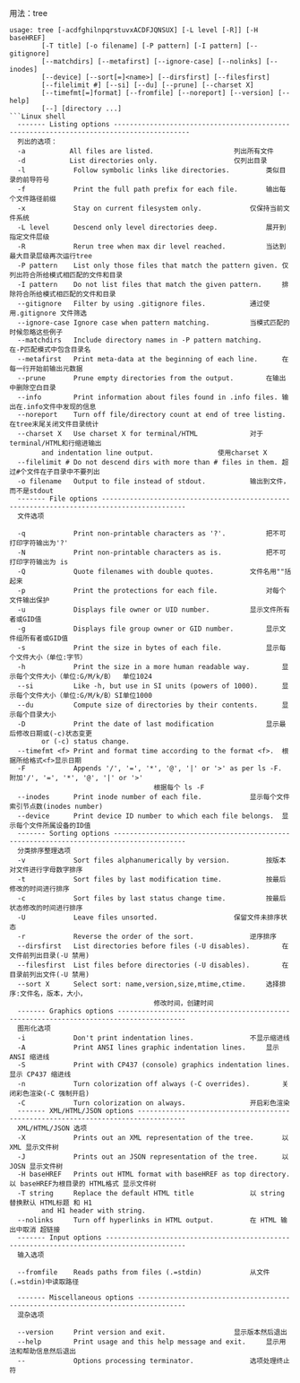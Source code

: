 用法：tree 
```linux shell
usage: tree [-acdfghilnpqrstuvxACDFJQNSUX] [-L level [-R]] [-H  baseHREF]
        [-T title] [-o filename] [-P pattern] [-I pattern] [--gitignore]
        [--matchdirs] [--metafirst] [--ignore-case] [--nolinks] [--inodes]
        [--device] [--sort[=]<name>] [--dirsfirst] [--filesfirst]
        [--filelimit #] [--si] [--du] [--prune] [--charset X]
        [--timefmt[=]format] [--fromfile] [--noreport] [--version] [--help]
        [--] [directory ...]
```Linux shell
  ------- Listing options -----------------------------------------------------------------------------------------
  列出的选项：
  -a           All files are listed.					列出所有文件
  -d           List directories only.					仅列出目录
  -l            Follow symbolic links like directories.			类似目录的前导符号
  -f            Print the full path prefix for each file.		输出每个文件路径前缀
  -x            Stay on current filesystem only.			仅保持当前文件系统
  -L level      Descend only level directories deep.			展开到指定文件层级
  -R            Rerun tree when max dir level reached.			当达到最大目录层级再次运行tree
  -P pattern    List only those files that match the pattern given.	仅列出符合所给模式相匹配的文件和目录
  -I pattern    Do not list files that match the given pattern.		排除符合所给模式相匹配的文件和目录
  --gitignore   Filter by using .gitignore files.			通过使用.gitignore 文件筛选
  --ignore-case Ignore case when pattern matching.			当模式匹配的时候忽略这些例子	
  --matchdirs   Include directory names in -P pattern matching.		在-P匹配模式中包含目录名
  --metafirst   Print meta-data at the beginning of each line.		在每一行开始前输出元数据
  --prune       Prune empty directories from the output.		在输出中删除空白目录
  --info        Print information about files found in .info files.	输出在.info文件中发现的信息
  --noreport    Turn off file/directory count at end of tree listing.	在tree末尾关闭文件目录统计
  --charset X   Use charset X for terminal/HTML 			对于terminal/HTML和行缩进输出
  		and indentation line output.				使用charset X
  --filelimit # Do not descend dirs with more than # files in them.	超过#个文件在子目录中不要列出
  -o filename   Output to file instead of stdout.			输出到文件，而不是stdout
  ------- File options -------------------------------------------------------------------------------------------
  文件选项

  -q            Print non-printable characters as '?'.			把不可打印字符输出为'?'
  -N            Print non-printable characters as is.			把不可打印字符输出为 is
  -Q            Quote filenames with double quotes.			文件名用""括起来
  -p            Print the protections for each file.			对每个文件输出保护
  -u            Displays file owner or UID number.			显示文件所有者或GID值
  -g            Displays file group owner or GID number.		显示文件组所有者或GID值
  -s            Print the size in bytes of each file.			显示每个文件大小（单位:字节）
  -h            Print the size in a more human readable way.		显示每个文件大小（单位:G/M/k/B）  单位1024
  --si          Like -h, but use in SI units (powers of 1000).		显示每个文件大小（单位:G/M/k/B）SI单位1000
  --du          Compute size of directories by their contents.		显示每个目录大小
  -D            Print the date of last modification 			显示最后修改日期或(-c)状态变更
  		or (-c) status change.					
  --timefmt <f> Print and format time according to the format <f>.	根据所给格式<f>显示日期
  -F            Appends '/', '=', '*', '@', '|' or '>' as per ls -F.	附加'/', '=', '*', '@', '|' or '>' 
  									根据每个 ls -F
  --inodes      Print inode number of each file.			显示每个文件索引节点数(inodes number)
  --device      Print device ID number to which each file belongs.	显示每个文件所属设备的ID值
  ------- Sorting options ----------------------------------------------------------------------------------------
  分类排序整理选项
  -v            Sort files alphanumerically by version.			按版本对文件进行字母数字排序
  -t            Sort files by last modification time.			按最后修改的时间进行排序
  -c            Sort files by last status change time.			按最后状态修改的时间进行排序
  -U            Leave files unsorted.					保留文件未排序状态
  -r            Reverse the order of the sort.				逆序排序
  --dirsfirst   List directories before files (-U disables).		在文件前列出目录(-U 禁用)
  --filesfirst  List files before directories (-U disables).		在目录前列出文件(-U 禁用)
  --sort X      Select sort: name,version,size,mtime,ctime.		选择排序:文件名，版本，大小，
  									修改时间，创建时间
  ------- Graphics options ---------------------------------------------------------------------------------------
  图形化选项
  -i            Don't print indentation lines.				不显示缩进线
  -A            Print ANSI lines graphic indentation lines.		显示 ANSI 缩进线
  -S            Print with CP437 (console) graphics indentation lines.	显示 CP437 缩进线
  -n            Turn colorization off always (-C overrides).		关闭彩色渲染(-C 强制开启)
  -C            Turn colorization on always.				开启彩色渲染
  ------- XML/HTML/JSON options ----------------------------------------------------------------------------------
  XML/HTML/JSON 选项
  -X            Prints out an XML representation of the tree.		以 XML 显示文件树
  -J            Prints out an JSON representation of the tree.		以 JOSN 显示文件树
  -H baseHREF   Prints out HTML format with baseHREF as top directory.	以 baseHREF为根目录的 HTML格式 显示文件树
  -T string     Replace the default HTML title 				以 string 替换默认 HTML标题 和 H1
  		and H1 header with string.
  --nolinks     Turn off hyperlinks in HTML output.			在 HTML 输出中取消 超链接
  ------- Input options ------------------------------------------------------------------------------------------
  输入选项

  --fromfile    Reads paths from files (.=stdin)			从文件(.=stdin)中读取路径

  ------- Miscellaneous options ----------------------------------------------------------------------------------
  混杂选项

  --version     Print version and exit.					显示版本然后退出	
  --help        Print usage and this help message and exit.		显示用法和帮助信息然后退出
  --            Options processing terminator.				选项处理终止符